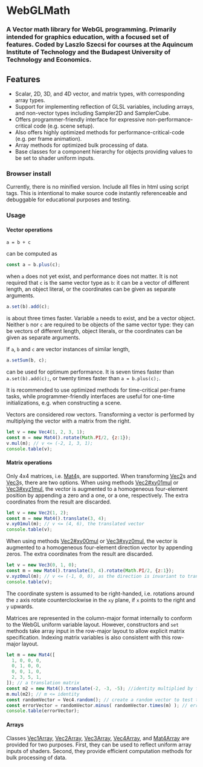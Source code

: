 # WebGLMath
### A Vector math library for WebGL programming. Primarily intended for graphics education, with a focused set of features. Coded by Laszlo Szecsi for courses at the Aquincum Institute of Technology and the Budapest University of Technology and Economics.

## Features

* Scalar, 2D, 3D, and 4D vector, and matrix types, with corresponding array types.
* Support for implementing reflection of GLSL variables, including arrays, and non-vector types including Sampler2D and SamplerCube.
* Offers programmer-friendly interface for expressive non-performance-critical code (e.g. scene setup).
* Also offers highly optimized methods for performance-critical-code (e.g. per frame animation).
* Array methods for optimized bulk processing of data.
* Base classes for a component hierarchy for objects providing values to be set to shader uniform inputs.

### Browser install

Currently, there is no minified version. Include all files in html using script tags. This is intentional to make source code instantly referenceable and debuggable for educational purposes and testing.

### Usage

#### Vector operations

```
a = b + c
```
can be computed as 
```javascript
const a = b.plus(c);
```
when `a` does not yet exist, and performance does not matter. It is not required that `c` is the same vector type as `b`: it can be a vector of different length, an object literal, or the coordinates can be given as separate arguments.
```javascript
a.set(b).add(c);
```
is about three times faster. Variable `a` needs to exist, and be a vector object. Neither `b` nor `c` are required to be objects of the same vector type: they can be vectors of different length, object literals, or the coordinates can be given as separate arguments.

If `a`, `b` and `c` are vector instances of similar length,
```javascript
a.setSum(b, c);
```
can be used for optimum performance. It is seven times faster than `a.set(b).add(c);`, or twenty times faster than `a = b.plus(c);`.

It is recommended to use optimized methods for time-critical per-frame tasks, while programmer-friendly interfaces are useful for one-time initializations, e.g. when constructing a scene.

Vectors are considered row vectors. Transforming a vector is performed by multiplying the vector with a matrix from the right.
```javascript
let v = new Vec4(1, 2, 3, 1);
const m = new Mat4().rotate(Math.PI/2, {z:1});
v.mul(m); // v <= (-2, 1, 3, 1);
console.table(v);
```

#### Matrix operations

Only 4x4 matrices, i.e. [Mat4](Mat4.html)s, are supported. When transforming [Vec2](Vec2.html)s and [Vec3](Vec3.html)s, there are two options. When using methods [Vec2#xy01mul](Vec2#xy01mul) or [Vec3#xyz1mul](Vec3.html#xyz1mul), the vector is augmented to a homogeneous four-element position by appending a zero and a one, or a one, respectively. The extra coordinates from the result are discarded.
```javascript
let v = new Vec2(1, 2);
const m = new Mat4().translate(3, 4);
v.xy01mul(m); // v <= (4, 6), the translated vector
console.table(v);
```

When using methods [Vec2#xy00mul](Vec2.html#xy00mul) or [Vec3#xyz0mul](Vec3.html#xyz0mul), the vector is augmented to a homogeneous four-element direction vector by appending zeros. The extra coordinates from the result are discarded.
```javascript
let v = new Vec3(0, 1, 0);
const m = new Mat4().translate(3, 4).rotate(Math.PI/2, {z:1});
v.xyz0mul(m); // v <= (-1, 0, 0), as the direction is invariant to translation
console.table(v);
```

The coordinate system is assumed to be right-handed, i.e. rotations around the `z` axis rotate counterclockwise in the `xy` plane, if `x` points to the right and `y` upwards.

Matrices are represented in the column-major format internally to conform to the WebGL uniform variable layout. However, constructors and `set` methods take array input in the row-major layout to allow explicit matrix specification. Indexing matrix variables is also consistent with this row-major layout.
```javascript
let m = new Mat4([
  1, 0, 0, 0,
  0, 1, 0, 0,
  0, 0, 1, 0,
  2, 3, 5, 1,
]); // a translation matrix
const m2 = new Mat4().translate(-2, -3, -5); //identity multiplied by translation in the opposite direction
m.mul(m2); // m <= identity
const randomVector = Vec4.random(); // create a random vector to test that any vector is transformed to itself
const errorVector = randomVector.minus( randomVector.times(m) ); // errorVector <= (0, 0, 0, 0)
console.table(errorVector);
```

#### Arrays

Classes [Vec1Array](Vec1Array.html), [Vec2Array](Vec2Array.html), [Vec3Array](Vec3Array.html), [Vec4Array](Vec4Array.html), and [Mat4Array](Mat4Array.html) are provided for two purposes. First, they can be used to reflect uniform array inputs of shaders. Second, they provide efficient computation methods for bulk processing of data.


